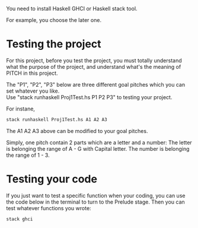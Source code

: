 You need to install Haskell GHCI or Haskell stack tool.

For example, you choose the later one.

# Testing the project
For this project, before you test the project, you must totally understand what the purpose of the project, and understand what's the meaning of PITCH in this project.

The "P1", "P2", "P3" below are three different goal pitches which you can set whatever you like.   
Use "stack runhaskell Proj1Test.hs P1 P2 P3" to testing your project.

For instane, 
```bash
stack runhaskell Proj1Test.hs A1 A2 A3
```
The A1 A2 A3 above can be modified to your goal pitches.

Simply, one pitch contain 2 parts which are a letter and a number:
    The letter is belonging the range of A - G with Capital letter.
    The number is belonging the range of 1 - 3.

# Testing your code
If you just want to test a specific function when your coding, you can use the code below in the terminal to turn to the Prelude stage. Then you can test whatever functions you wrote:
```bash
stack ghci
```
